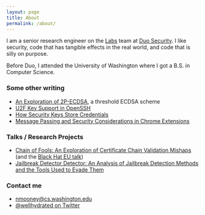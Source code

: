 ```yaml
---
layout: page
title: About
permalink: /about/
---
```


I am a senior research engineer on the [Labs](https://duo.com/labs) team at [Duo Security](https://duo.com/). I like security, code that has tangible effects in the real world, and code that is silly on purpose.

Before Duo, I attended the University of Washington where I got a B.S. in Computer Science.

### Some other writing

* [An Exploration of 2P-ECDSA](https://duo.com/labs/tech-notes/2p-ecdsa-explained), a threshold ECDSA scheme
* [U2F Key Support in OpenSSH](https://duo.com/labs/tech-notes/u2f-key-support-in-openssh)
* [How Security Keys Store Credentials](https://duo.com/labs/tech-notes/how-security-keys-store-credentials)
* [Message Passing and Security Considerations in Chrome Extensions](https://duo.com/labs/tech-notes/message-passing-and-security-considerations-in-chrome-extensions)

### Talks / Research Projects

* [Chain of Fools: An Exploration of Certificate Chain Validation Mishaps](https://duo.com/labs/research/chain-of-fools) (and the [Black Hat EU talk](https://www.youtube.com/watch?v=gmYcsdXT3W8))
* [Jailbreak Detector Detector: An Analysis of Jailbreak Detection Methods and the Tools Used to Evade Them](https://duo.com/blog/jailbreak-detector-detector)


### Contact me

* [nmooney@cs.washington.edu](mailto:nmooney@cs.washington.edu)
* [@wellhydrated on Twitter](https://twitter.com/wellhydrated)
